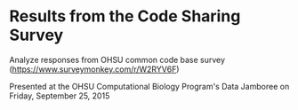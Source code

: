 # Results from the Code Sharing Survey

Analyze responses from OHSU common code base survey (https://www.surveymonkey.com/r/W2RYV6F)

Presented
at the OHSU Computational Biology Program's Data Jamboree
on Friday, September 25, 2015
